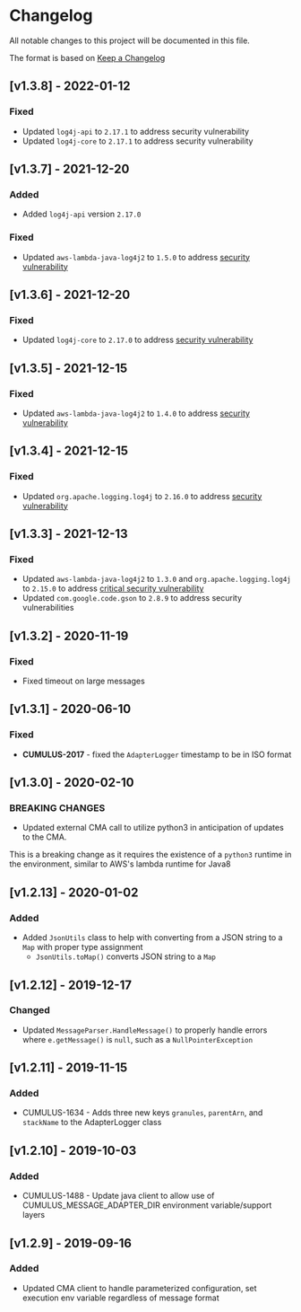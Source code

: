 # Changelog

All notable changes to this project will be documented in this file.

The format is based on [Keep a Changelog](http://keepachangelog.com/en/1.0.0/)

## [v1.3.8] - 2022-01-12

### Fixed

- Updated `log4j-api` to `2.17.1` to address security vulnerability
- Updated `log4j-core` to `2.17.1` to address security vulnerability

## [v1.3.7] - 2021-12-20

### Added

- Added `log4j-api` version `2.17.0`

### Fixed

- Updated `aws-lambda-java-log4j2` to `1.5.0` to address [security vulnerability](https://nvd.nist.gov/vuln/detail/CVE-2021-45105)

## [v1.3.6] - 2021-12-20

### Fixed

- Updated `log4j-core` to `2.17.0` to address [security vulnerability](https://nvd.nist.gov/vuln/detail/CVE-2021-45105)

## [v1.3.5] - 2021-12-15

### Fixed

- Updated `aws-lambda-java-log4j2` to `1.4.0` to address [security vulnerability](https://github.com/advisories/GHSA-jfh8-c2jp-5v3q)

## [v1.3.4] - 2021-12-15

### Fixed

- Updated `org.apache.logging.log4j` to `2.16.0` to address [security vulnerability](https://github.com/advisories/GHSA-jfh8-c2jp-5v3q)

## [v1.3.3] - 2021-12-13

### Fixed

- Updated `aws-lambda-java-log4j2` to `1.3.0` and `org.apache.logging.log4j` to `2.15.0` to address [critical security vulnerability](https://cve.mitre.org/cgi-bin/cvename.cgi?name=CVE-2021-44228)
- Updated `com.google.code.gson` to `2.8.9` to address security vulnerabilities

## [v1.3.2] - 2020-11-19

### Fixed

- Fixed timeout on large messages

## [v1.3.1] - 2020-06-10

### Fixed

- **CUMULUS-2017** - fixed the `AdapterLogger` timestamp to be in ISO format

## [v1.3.0] - 2020-02-10

### BREAKING CHANGES

- Updated external CMA call to utilize python3 in anticipation of updates to the CMA.

This is a breaking change as it requires the existence of a `python3` runtime in the environment, similar to AWS's lambda runtime for Java8

## [v1.2.13] - 2020-01-02

### Added

- Added `JsonUtils` class to help with converting from a JSON string to a `Map` with proper type assignment
  - `JsonUtils.toMap()` converts JSON string to a `Map`

## [v1.2.12] - 2019-12-17

### Changed

- Updated `MessageParser.HandleMessage()` to properly handle errors where `e.getMessage()` is `null`, such as a `NullPointerException`

## [v1.2.11] - 2019-11-15

### Added

- CUMULUS-1634 - Adds three new keys `granules`, `parentArn`, and `stackName` to the AdapterLogger class

## [v1.2.10] - 2019-10-03

### Added

- CUMULUS-1488 - Update java client to allow use of CUMULUS_MESSAGE_ADAPTER_DIR environment variable/support layers

## [v1.2.9] - 2019-09-16

### Added

- Updated CMA client to handle parameterized configuration, set execution env variable regardless of message format
